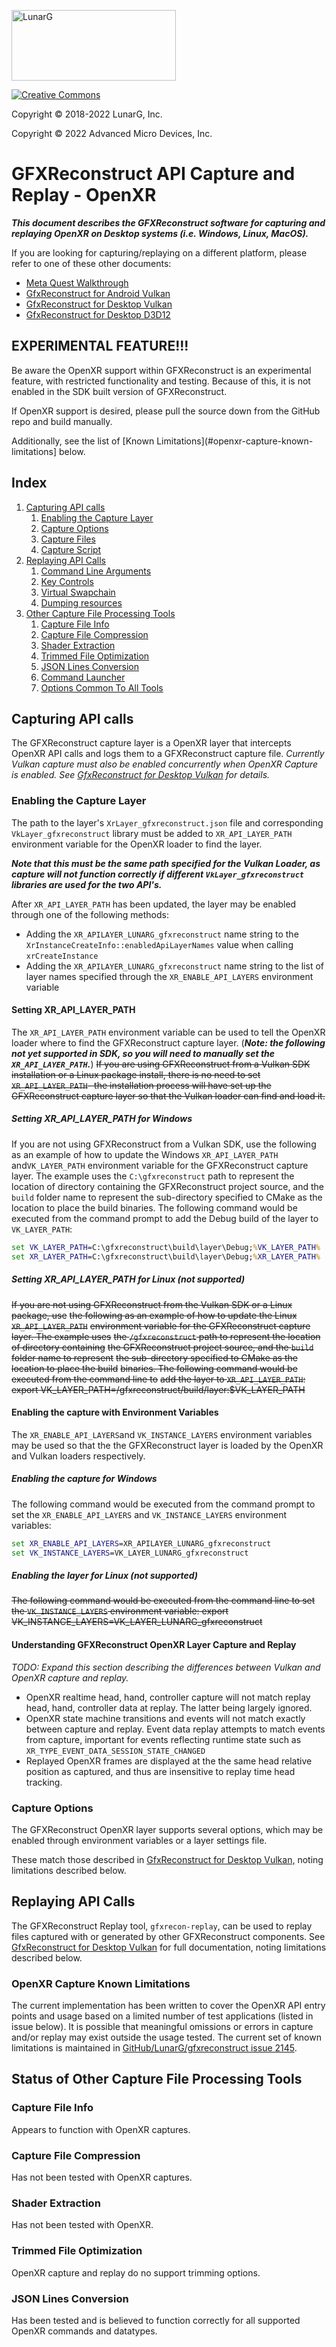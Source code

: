 <!-- markdownlint-disable MD033 -->
<!-- markdownlint-disable MD041 -->
<p align="left"><img src="https://vulkan.lunarg.com/img/NewLunarGLogoBlack.png" alt="LunarG" width=263 height=113 /></p>

[![Creative Commons][1]][2]

[1]: https://i.creativecommons.org/l/by-nd/4.0/88x31.png "Creative Commons License"
[2]: https://creativecommons.org/licenses/by-nd/4.0/

Copyright &copy; 2018-2022 LunarG, Inc.

Copyright &copy; 2022 Advanced Micro Devices, Inc.

# GFXReconstruct API Capture and Replay - OpenXR

***This document describes the GFXReconstruct software for capturing and
replaying OpenXR on Desktop systems (i.e. Windows, Linux, MacOS).***

If you are looking for capturing/replaying on a different platform, please refer
to one of these other documents:

 * [Meta Quest Walkthrough](./HOWTO_meta_quest.md)
 * [GfxReconstruct for Android Vulkan](./USAGE_android.md)
 * [GfxReconstruct for Desktop Vulkan](./USAGE_desktop_Vulkan.md)
 * [GfxReconstruct for Desktop D3D12](./USAGE_desktop_D3D12.md)

## EXPERIMENTAL FEATURE!!!

Be aware the OpenXR support within GFXReconstruct is an experimental feature,
with restricted functionality and testing.
Because of this, it is not enabled in the SDK built version of GFXReconstruct.

If OpenXR support is desired, please pull the source down from the
GitHub repo and build manually.

Additionally, see the list of
[Known Limitations](#openxr-capture-known-limitations] below.


## Index

1. [Capturing API calls](#capturing-api-calls)
    1. [Enabling the Capture Layer](#enabling-the-capture-layer)
    2. [Capture Options](#capture-options)
    3. [Capture Files](#capture-files)
    4. [Capture Script](#capture-script)
2. [Replaying API Calls](#replaying-api-calls)
    1. [Command Line Arguments](#command-line-arguments)
    2. [Key Controls](#key-controls)
    3. [Virtual Swapchain](#virtual-swapchain)
    4. [Dumping resources](#dumping-resources)
3. [Other Capture File Processing Tools](#other-capture-file-processing-tools)
    1. [Capture File Info](#capture-file-info)
    2. [Capture File Compression](#capture-file-compression)
    3. [Shader Extraction](#shader-extraction)
    4. [Trimmed File Optimization](#trimmed-file-optimization)
    5. [JSON Lines Conversion](#json-lines-conversion)
    6. [Command Launcher](#command-launcher)
    7. [Options Common To All Tools](#common-options)

## Capturing API calls

The GFXReconstruct capture layer is a OpenXR layer that intercepts OpenXR API
calls and logs them to a GFXReconstruct capture file. *Currently Vulkan capture must also be enabled concurrently when OpenXR Capture is enabled. See [GfxReconstruct for Desktop Vulkan](./USAGE_desktop_Vulkan.md) for details.*

### Enabling the Capture Layer

The path to the layer's `XrLayer_gfxreconstruct.json` file and
corresponding `VkLayer_gfxreconstruct` library must be added to
`XR_API_LAYER_PATH` environment variable for the OpenXR loader to find the layer. 

***Note that this must be the same path specified for the Vulkan Loader, as capture will not function correctly if different `VkLayer_gfxreconstruct` libraries are used for the two API's.***

After `XR_API_LAYER_PATH` has been updated, the layer may be enabled through
one of the following methods:

* Adding the `XR_APILAYER_LUNARG_gfxreconstruct` name string to the
  `XrInstanceCreateInfo::enabledApiLayerNames` value when calling
  `xrCreateInstance`
* Adding the `XR_APILAYER_LUNARG_gfxreconstruct` name string to the list of
  layer names specified through the `XR_ENABLE_API_LAYERS` environment variable

#### Setting XR_API_LAYER_PATH

The `XR_API_LAYER_PATH` environment variable can be used to tell the OpenXR
loader where to find the GFXReconstruct capture layer. (***Note: the following not yet supported in SDK, so you will need to manually set the `XR_API_LAYER_PATH`.***) ~~If you are using
GFXReconstruct from a Vulkan SDK installation or a Linux package install,
there is no need to set `XR_API_LAYER_PATH`- the installation process will have
set up the GFXReconstruct capture layer so that the Vulkan loader can find
and load it.~~

##### Setting XR_API_LAYER_PATH for Windows

If you are not using GFXReconstruct from a Vulkan SDK, use the
following as an example of how to update the Windows `XR_API_LAYER_PATH` and`VK_LAYER_PATH`
environment variable for the GFXReconstruct capture layer. The example uses
the `C:\gfxreconstruct` path to represent the location of directory containing
the GFXReconstruct project source, and the `build` folder name to represent
the sub-directory specified to CMake as the location to place the build
binaries. The following command would be executed from the command prompt to
add the Debug build of the layer to `VK_LAYER_PATH`:

```bat
set VK_LAYER_PATH=C:\gfxreconstruct\build\layer\Debug;%VK_LAYER_PATH%
set XR_LAYER_PATH=C:\gfxreconstruct\build\layer\Debug;%XR_LAYER_PATH%
```

##### Setting XR_API_LAYER_PATH for Linux (not supported)

~~If you are not using GFXReconstruct from the Vulkan SDK or a Linux package, use~~
~~the following as an example of how to update the Linux `XR_API_LAYER_PATH`~~
~~environment variable for the GFXReconstruct capture layer. The example uses~~
~~the `/gfxreconstruct` path to represent the location of directory containing~~
~~the GFXReconstruct project source, and the `build` folder name to represent~~
~~the sub-directory specified to CMake as the location to place the build~~
~~binaries. The following command would be executed from the command line to~~
~~add the layer to `XR_API_LAYER_PATH`:  export VK_LAYER_PATH=/gfxreconstruct/build/layer:$VK_LAYER_PATH~~

#### Enabling the capture with Environment Variables

The `XR_ENABLE_API_LAYERS`and `VK_INSTANCE_LAYERS` environment variables may be used so that the the
GFXReconstruct layer is loaded by the OpenXR and Vulkan loaders respectively.

##### Enabling the capture for Windows

The following command would be executed from the command prompt to set the
`XR_ENABLE_API_LAYERS` and `VK_INSTANCE_LAYERS` environment variables:

```bat
set XR_ENABLE_API_LAYERS=XR_APILAYER_LUNARG_gfxreconstruct
set VK_INSTANCE_LAYERS=VK_LAYER_LUNARG_gfxreconstruct
```

##### Enabling the layer for Linux (not supported)

~~The following command would be executed from the command line to set the
`VK_INSTANCE_LAYERS` environment variable: export VK_INSTANCE_LAYERS=VK_LAYER_LUNARG_gfxreconstruct~~

#### Understanding GFXReconstruct OpenXR Layer Capture and Replay

*TODO: Expand this section describing the differences between Vulkan and OpenXR capture and replay.*

* OpenXR realtime head, hand, controller capture will not match replay head, hand, controller data at replay. The latter being largely ignored.
* OpenXR state machine transitions and events will not match exactly between capture and replay.  Event data replay attempts to match events from capture, important for events reflecting runtime state such as `XR_TYPE_EVENT_DATA_SESSION_STATE_CHANGED`
* Replayed OpenXR frames are displayed at the the same head relative position as captured, and thus are insensitive to replay time head tracking. 

### Capture Options

The GFXReconstruct OpenXR layer supports several options, which may be enabled
through environment variables or a layer settings file. 

These match those described in [GfxReconstruct for Desktop Vulkan,](./USAGE_desktop_Vulkan.md) noting limitations described below.

## Replaying API Calls

The GFXReconstruct Replay tool, `gfxrecon-replay`, can be used to replay
files captured with or generated by other GFXReconstruct components. See  [GfxReconstruct for Desktop Vulkan](./USAGE_desktop_Vulkan.md) for full documentation, noting limitations described below.

### OpenXR Capture Known Limitations

The current implementation has been written to cover the OpenXR API entry points and usage based on a limited number of test applications (listed in issue below).  It is possible that meaningful omissions or errors in capture and/or replay may exist outside the usage tested.  The current set of known limitations is maintained in [GitHub/LunarG/gfxreconstruct issue 2145](https://github.com/LunarG/gfxreconstruct/issues/2145). 

## Status of Other Capture File Processing Tools

### Capture File Info

Appears to function with OpenXR captures.

### Capture File Compression

Has not been tested with OpenXR captures.

### Shader Extraction

Has not been tested with OpenXR.

### Trimmed File Optimization

OpenXR capture and replay do no support trimming options.

### JSON Lines Conversion

Has been tested and is believed to function correctly for all supported OpenXR commands and datatypes.

